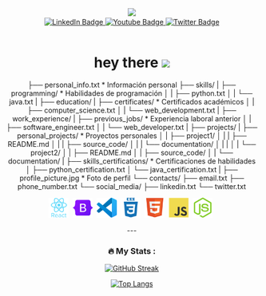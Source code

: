 <div id="header" align="center">
  <img src="https://media.giphy.com/media/M9gbBd9nbDrOTu1Mqx/giphy.gif" width="100"/>
</div>
<div id="badges" align="center">
<div id="badges" align="center">
  <a href="your-linkedin-URL">
    <img src="https://img.shields.io/badge/LinkedIn-blue?style=for-the-badge&logo=linkedin&logoColor=white" alt="LinkedIn Badge"/>
  </a>
  <a href="your-youtube-URL">
    <img src="https://img.shields.io/badge/YouTube-red?style=for-the-badge&logo=youtube&logoColor=white" alt="Youtube Badge"/>
  </a>
  <a href="your-twitter-URL">
    <img src="https://img.shields.io/badge/Twitter-blue?style=for-the-badge&logo=twitter&logoColor=white" alt="Twitter Badge"/>
  </a>
</div>
</div>
<div id="badges" align="center">
<img align="center"src="https://komarev.com/ghpvc/?username=your-github-username&style=flat-square&color=blue" alt=""/>
  
<h1 align="center">
  hey there
  <img src="https://media.giphy.com/media/hvRJCLFzcasrR4ia7z/giphy.gif" width="30px"/>
</h1>
<div>
├── personal_info.txt                        * Información personal
├── skills/
|   ├── programming/                        * Habilidades de programación
│   |   ├── python.txt
│   |   └── java.txt
|
├── education/
|   ├── certificates/                       * Certificados académicos
│   |   ├── computer_science.txt
│   |   └── web_development.txt
|
├── work_experience/
|   ├── previous_jobs/                       * Experiencia laboral anterior
│   |   ├── software_engineer.txt
│   |   └── web_developer.txt
|
├── projects/
|   ├── personal_projects/                   * Proyectos personales
│   |   ├── project1/
│   |   |   ├── README.md
│   |   |   ├── source_code/
│   |   |   └── documentation/
│   |   |
│   |   └── project2/
│   |       ├── README.md
│   |       ├── source_code/
│   |       └── documentation/
|
├── skills_certifications/                   * Certificaciones de habilidades
│   ├── python_certification.txt
│   └── java_certification.txt
|
├── profile_picture.jpg                      * Foto de perfil
└── contacts/
    ├── email.txt
    ├── phone_number.txt
    └── social_media/
        ├── linkedin.txt
        └── twitter.txt

  <img src="https://github.com/devicons/devicon/blob/master/icons/react/react-original-wordmark.svg" title="React" alt="React" width="40" height="40"/>&nbsp;
  <img src="https://github.com/devicons/devicon/blob/master/icons/bootstrap/bootstrap-original.svg" title="Material UI" alt="Material UI" width="40" height="40"/>&nbsp;
  <img src="https://github.com/devicons/devicon/blob/master/icons/vscode/vscode-original.svg" title="Redux" alt="Redux " width="40" height="40"/>&nbsp;
  <img src="https://github.com/devicons/devicon/blob/master/icons/css3/css3-plain-wordmark.svg"  title="CSS3" alt="CSS" width="40" height="40"/>&nbsp;
  <img src="https://github.com/devicons/devicon/blob/master/icons/html5/html5-original.svg" title="HTML5" alt="HTML" width="40" height="40"/>&nbsp;
  <img src="https://github.com/devicons/devicon/blob/master/icons/javascript/javascript-original.svg" title="JavaScript" alt="JavaScript" width="40" height="40"/>&nbsp;
  <img src="https://github.com/devicons/devicon/blob/master/icons/nodejs/nodejs-original.svg" title="NodeJS" alt="NodeJS" width="40" height="40"/>&nbsp;
  
</div>
---

### :fire: My Stats :
[![GitHub Streak](https://github-readme-streak-stats.herokuapp.com?user=captaindrokky&theme=transparent&hide_border=true)](https://git.io/streak-stats)

[![Top Langs](https://github-readme-stats.vercel.app/api/top-langs/?username=captaindrokky&layout=compact&theme=vision-friendly-dark)](https://github.com/anuraghazra/github-readme-stats)


